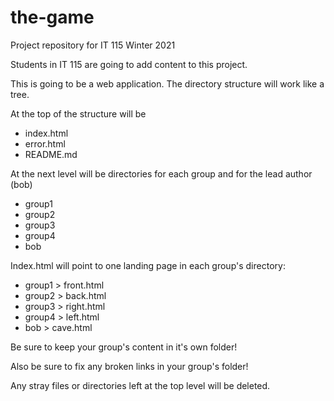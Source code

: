 # the-game
Project repository for IT 115 Winter 2021

Students in IT 115 are going to add content to this project. 

This is going to be a web application. The directory structure will work like a tree.

At the top of the structure will be 
- index.html
- error.html
- README.md

At the next level will be directories for each group and for the lead author (bob)
- group1
- group2
- group3
- group4
- bob

Index.html will point to one landing page in each group's directory:
- group1 > front.html
- group2 > back.html
- group3 > right.html
- group4 > left.html
- bob > cave.html

Be sure to keep your group's content in it's own folder!   

Also be sure to fix any broken links in your group's folder!  

Any stray files or directories left at the top level will be deleted. 
